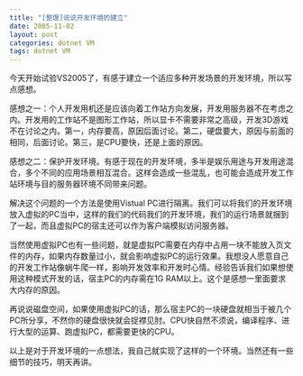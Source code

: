```yaml
---
title: "[整理]说说开发环境的建立"
date: 2005-11-02
layout: post
categories: dotnet VM
tags: dotnet VM
---
```


今天开始试验VS2005了，有感于建立一个适应多种开发场景的开发环境，所以写点感想。

感想之一：个人开发用机还是应该向着工作站方向发展，开发用服务器不在考虑之内。开发用的工作站不是图形工作站，所以显卡不需要非常之高级，开发3D游戏不在讨论之内。第一，内存要高，原因后面讨论。第二，硬盘要大，原因与前面的相同，后面讨论。第三，是CPU要快，还是上面的原因。

感想之二：保护开发环境。有感于现在的开发环境，多半是娱乐用途与开发用途混合，多个不同的应用场景相互混合。这样会造成一些混乱，也可能会造成开发工作站环境与目的服务器环境不同带来问题。

解决这个问题的一个方法是使用Vistual PC进行隔离。我们可以将我们的开发环境放入虚拟的PC当中，这样的我们的代码我们的开发环境，我们的运行场景就捆到了一起，而且虚拟PC的宿主还可以作为客户端模拟访问服务器。

当然使用虚拟PC也有一些问题，就是虚拟PC需要在内存中占用一块不能放入页文件的内存，如果内存数量过小，就会影响虚拟PC的运行效果。我想没人愿意自己的开发工作站像蜗牛爬一样，影响开发效率和开发时心情。经验告诉我们如果想使用这种模式开发的话，宿主PC的内存需在1G RAM以上。这个是感想一里面要求大内存的原因。

再说说磁盘空间，如果使用虚拟PC的话，那么宿主PC的一块硬盘就相当于被几个PC所分享，不然你的硬盘很快就会捉襟见肘。CPU快自然不须说，编译程序、进行大型的运算、跑虚拟PC，都需要更快的CPU。

以上是对于开发环境的一点想法，我自己就实现了这样的一个环境。当然还有一些细节的技巧，明天再讲。